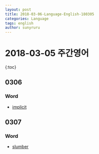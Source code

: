 ```yaml
---
layout: post
title: 2018-03-06-Language-English-180305
categories: Language
tags: english
author: sunyruru
---
```

# 2018-03-05 주간영어

{:toc}

## 0306

### Word

* [implicit](http://m.endic.naver.com/enkrEntry.nhn?entryId=9b18abb7b7db479781eef4027433d283)

## 0307

### Word

* [slumber](http://m.endic.naver.com/enkrEntry.nhn?entryId=9ac2f864d8ed44f38dea176f2c705625)

